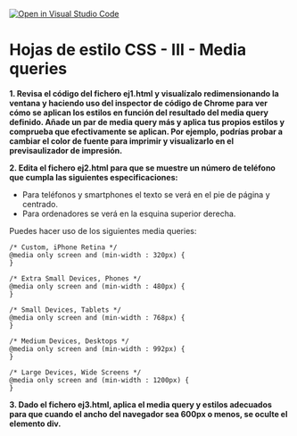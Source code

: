 [![Open in Visual Studio Code](https://classroom.github.com/assets/open-in-vscode-c66648af7eb3fe8bc4f294546bfd86ef473780cde1dea487d3c4ff354943c9ae.svg)](https://classroom.github.com/online_ide?assignment_repo_id=9777719&assignment_repo_type=AssignmentRepo)
# Hojas de estilo CSS - III - Media queries

**1. Revisa el código del fichero ej1.html y visualízalo redimensionando la ventana y haciendo uso del inspector de código de Chrome para ver cómo se aplican los estilos en función del resultado del media query definido. Añade un par de media query más y aplica tus propios estilos y comprueba que efectivamente se aplican. Por ejemplo, podrías probar a cambiar el color de fuente para imprimir y visualizarlo en el previsaulizador de impresión.**

**2. Edita el fichero ej2.html para que se muestre un número de teléfono que cumpla las siguientes especificaciones:**
- Para teléfonos y smartphones el texto se verá en el pie de página y centrado.
- Para ordenadores se verá en la esquina superior derecha.

Puedes hacer uso de los siguientes media queries:
~~~
/* Custom, iPhone Retina */ 
@media only screen and (min-width : 320px) {
}

/* Extra Small Devices, Phones */ 
@media only screen and (min-width : 480px) {
}

/* Small Devices, Tablets */
@media only screen and (min-width : 768px) {
}

/* Medium Devices, Desktops */
@media only screen and (min-width : 992px) {
}

/* Large Devices, Wide Screens */
@media only screen and (min-width : 1200px) {
}
~~~

**3. Dado el fichero ej3.html, aplica el media query y estilos adecuados para que cuando el ancho del navegador sea 600px o menos, se oculte el elemento div.**

